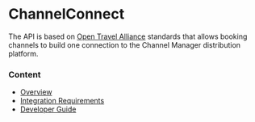 # ChannelConnect

The API is based on [Open Travel Alliance](https://opentravel.org/) standards that allows booking channels to build one connection to the Channel Manager distribution platform.

### Content

* [Overview](overview.md)
* [Integration Requirements](integrationrequirements.md)
* [Developer Guide](developer-guide/)
